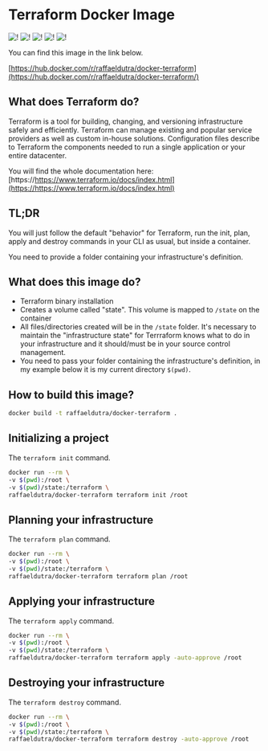# Terraform Docker Image

![!](https://img.shields.io/dub/l/vibe-d.svg) ![!](https://img.shields.io/docker/stars/raffaeldutra/docker-terraform.svg) ![!](https://img.shields.io/docker/pulls/raffaeldutra/docker-terraform.svg) ![!](https://img.shields.io/docker/automated/raffaeldutra/docker-terraform.svg) ![!](https://img.shields.io/docker/build/raffaeldutra/docker-terraform.svg)

You can find this image in the link below.

[https://hub.docker.com/r/raffaeldutra/docker-terraform](https://hub.docker.com/r/raffaeldutra/docker-terraform/)

## What does Terraform do?

Terraform is a tool for building, changing, and versioning infrastructure safely and efficiently. Terraform can manage existing and popular service providers as well as custom in-house solutions. Configuration files describe to Terraform the components needed to run a single application or your entire datacenter.

You will find the whole documentation here:
[https://https://www.terraform.io/docs/index.html](https://https://www.terraform.io/docs/index.html)

## TL;DR

You will just follow the default "behavior" for Terraform, run the init, plan, apply and destroy commands in your CLI as usual, but inside a container.

You need to provide a folder containing your infrastructure's definition.

## What does this image do?

* Terraform binary installation
* Creates a volume called "state". This volume is mapped to `/state` on the container
* All files/directories created will be in the `/state` folder. It's necessary to maintain the "infrastructure state" for Terrraform knows what to do in your infrastructure and it should/must be in your source control management.
* You need to pass your folder containing the infrastructure's definition, in my example below it is my current directory `$(pwd)`.

## How to build this image?

```bash
docker build -t raffaeldutra/docker-terraform .
```

## Initializing a project

The `terraform init` command.

```bash
docker run --rm \
-v $(pwd):/root \
-v $(pwd)/state:/terraform \
raffaeldutra/docker-terraform terraform init /root
```

## Planning your infrastructure

The `terraform plan` command.

```bash
docker run --rm \
-v $(pwd):/root \
-v $(pwd)/state:/terraform \
raffaeldutra/docker-terraform terraform plan /root
```

## Applying your infrastructure

The `terraform apply` command.

```bash
docker run --rm \
-v $(pwd):/root \
-v $(pwd)/state:/terraform \
raffaeldutra/docker-terraform terraform apply -auto-approve /root
```

## Destroying your infrastructure

The `terraform destroy` command.

```bash
docker run --rm \
-v $(pwd):/root \
-v $(pwd)/state:/terraform \
raffaeldutra/docker-terraform terraform destroy -auto-approve /root
```
